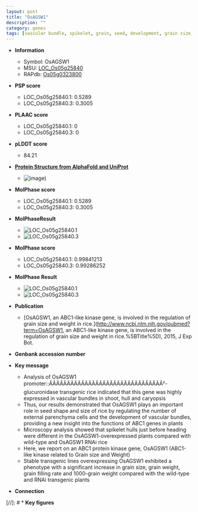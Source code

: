 ```yaml
---
layout: post
title: "OsAGSW1"
description: ""
category: genes
tags: [vascular bundle, spikelet, grain, seed, development, grain size, grain filling, grain weight, Kinase]
---
```


* **Information**  
    + Symbol: OsAGSW1  
    + MSU: [LOC_Os05g25840](http://rice.plantbiology.msu.edu/cgi-bin/ORF_infopage.cgi?orf=LOC_Os05g25840)  
    + RAPdb: [Os05g0323800](http://rapdb.dna.affrc.go.jp/viewer/gbrowse_details/irgsp1?name=Os05g0323800)  

* **PSP score**  
    + LOC_Os05g25840.1: 0.5289 
    + LOC_Os05g25840.3: 0.3005 

* **PLAAC score**  
    + LOC_Os05g25840.1: 0 
    + LOC_Os05g25840.3: 0 

* **pLDDT score**
    + 84.21

* **[Protein Structure from AlphaFold and UniProt](https://www.uniprot.org/uniprotkb/A0A0P0WKQ1/entry#structure)**
    + ![image](https://ricepsp.github.io/images/A/AF-A0A0P0WKQ1-F1.png))

* **MolPhase score**
    + LOC_Os05g25840.1: 0.5289
    + LOC_Os05g25840.3: 0.3005

* **MolPhaseResult**
    + ![LOC_Os05g25840.1](https://ricepsp.github.io/pictures/LOC_Os05g/LOC_Os05g25840.1.png)
    + ![LOC_Os05g25840.3](https://ricepsp.github.io/pictures/LOC_Os05g/LOC_Os05g25840.3.png)

* **MolPhase score**
    + LOC_Os05g25840.1: 0.99841213
    + LOC_Os05g25840.3: 0.99286252

* **MolPhase Result**
    + ![LOC_Os05g25840.1](https://304243504.github.io/Pictures/LOC_Os05g/LOC_Os05g25840.1.png)
    + ![LOC_Os05g25840.3](https://304243504.github.io/Pictures/LOC_Os05g/LOC_Os05g25840.3.png)

* **Publication**  
    + [OsAGSW1, an ABC1-like kinase gene, is involved in the regulation of grain size and weight in rice.](http://www.ncbi.nlm.nih.gov/pubmed?term=OsAGSW1, an ABC1-like kinase gene, is involved in the regulation of grain size and weight in rice.%5BTitle%5D), 2015, J Exp Bot.

* **Genbank accession number**  

* **Key message**  
    + Analysis of OsAGSW1 promoter::ÃÂÃÂÃÂÃÂÃÂÃÂÃÂÃÂÃÂÃÂÃÂÃÂÃÂÃÂÃÂÃÂ²-glucuronidase transgenic rice indicated that this gene was highly expressed in vascular bundles in shoot, hull and caryopsis
    + Thus, our results demonstrated that OsAGSW1 plays an important role in seed shape and size of rice by regulating the number of external parenchyma cells and the development of vascular bundles, providing a new insight into the functions of ABC1 genes in plants
    + Microscopy analysis showed that spikelet hulls just before heading were different in the OsAGSW1-overexpressed plants compared with wild-type and OsAGSW1 RNAi rice
    + Here, we report on an ABC1 protein kinase gene, OsAGSW1 (ABC1-like kinase related to Grain size and Weight)
    + Stable transgenic lines overexpressing OsAGSW1 exhibited a phenotype with a significant increase in grain size, grain weight, grain filling rate and 1000-grain weight compared with the wild-type and RNAi transgenic plants

* **Connection**  

[//]: # * **Key figures**  


